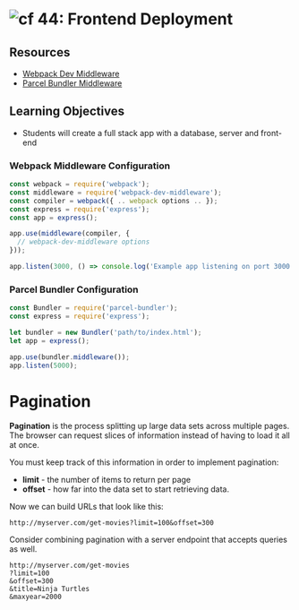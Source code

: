 ![cf](http://i.imgur.com/7v5ASc8.png) 44: Frontend Deployment
===

## Resources
* [Webpack Dev Middleware](https://github.com/webpack/webpack-dev-middleware)
* [Parcel Bundler Middleware](https://github.com/parcel-bundler/parcel/issues/355#issuecomment-353806604)

## Learning Objectives
* Students will create a full stack app with a database, server and front-end


### Webpack Middleware Configuration
```js
const webpack = require('webpack');
const middleware = require('webpack-dev-middleware');
const compiler = webpack({ .. webpack options .. });
const express = require('express');
const app = express();

app.use(middleware(compiler, {
  // webpack-dev-middleware options
}));

app.listen(3000, () => console.log('Example app listening on port 3000!'))
```

### Parcel Bundler Configuration
```js
const Bundler = require('parcel-bundler');
const express = require('express');

let bundler = new Bundler('path/to/index.html');
let app = express();

app.use(bundler.middleware());
app.listen(5000);
```

# Pagination
**Pagination** is the process splitting up large data sets across multiple
pages. The browser can request slices of information instead of having to load
it all at once.

You must keep track of this information in order to implement pagination:

* **limit** - the number of items to return per page
* **offset** - how far into the data set to start retrieving data.

Now we can build URLs that look like this:

```url
http://myserver.com/get-movies?limit=100&offset=300
```

Consider combining pagination with a server endpoint that accepts queries as
well.

```url
http://myserver.com/get-movies
?limit=100
&offset=300
&title=Ninja Turtles
&maxyear=2000
```
